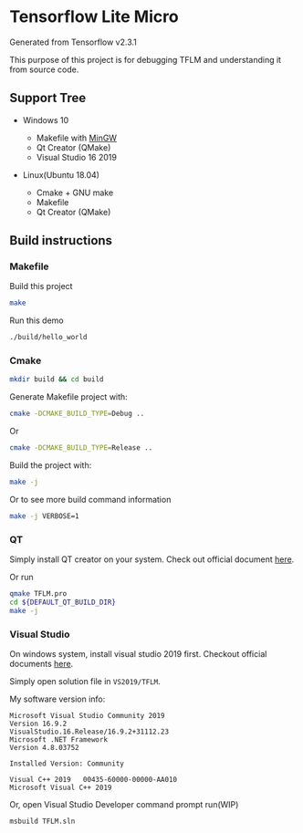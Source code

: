# Tensorflow Lite Micro

Generated from Tensorflow v2.3.1

This purpose of this project is for debugging TFLM and understanding it from source code. 

## Support Tree

* Windows 10
    * Makefile with [MinGW](https://sourceforge.net/projects/mingw/)
    * Qt Creator (QMake)
    * Visual Studio 16 2019

* Linux(Ubuntu 18.04)
    * Cmake + GNU make
    * Makefile
    * Qt Creator (QMake)

## Build instructions

### Makefile

Build this project

```bash
make
```

Run this demo

```bash
./build/hello_world
```

### Cmake

```bash
mkdir build && cd build
```
Generate Makefile project with:

```bash
cmake -DCMAKE_BUILD_TYPE=Debug ..
```

Or

```bash
cmake -DCMAKE_BUILD_TYPE=Release ..
```
Build the project with:

```bash
make -j
```

Or to see more build command information

```bash
make -j VERBOSE=1
```

### QT

Simply install QT creator on your system. Check out official document [here](https://doc.qt.io/qt-5/gettingstarted.html).

Or run

```bash
qmake TFLM.pro
cd ${DEFAULT_QT_BUILD_DIR}
make -j
```

### Visual Studio

On windows system, install visual studio 2019 first. Checkout official documents [here](https://visualstudio.microsoft.com/).

Simply open solution file in `VS2019/TFLM`.

My software version info:
```
Microsoft Visual Studio Community 2019
Version 16.9.2
VisualStudio.16.Release/16.9.2+31112.23
Microsoft .NET Framework
Version 4.8.03752

Installed Version: Community

Visual C++ 2019   00435-60000-00000-AA010
Microsoft Visual C++ 2019
```

Or, open Visual Studio Developer command prompt run(WIP)

```bash
msbuild TFLM.sln
```